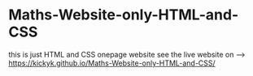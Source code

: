 # Maths-Website-only-HTML-and-CSS
this is just HTML and CSS onepage website
see the live website on --> https://kickyk.github.io/Maths-Website-only-HTML-and-CSS/
